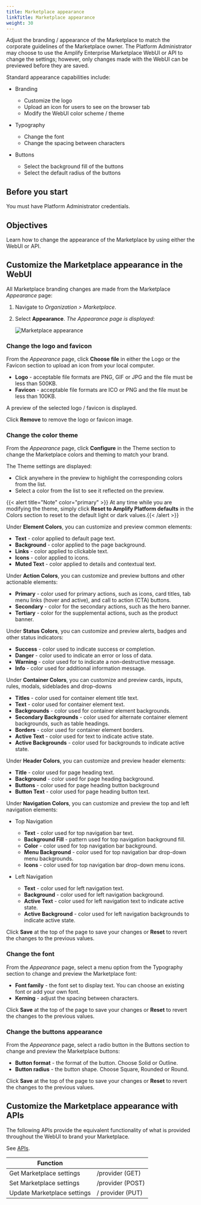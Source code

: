 ```yaml
---
title: Marketplace appearance
linkTitle: Marketplace appearance
weight: 30
---
```


Adjust the branding / appearance of the Marketplace to match the corporate guidelines of the Marketplace owner. The Platform Administrator may choose to use the Amplify Enterprise Marketplace WebUI or API to change the settings; however, only changes made with the WebUI can be previewed before they are saved.

Standard appearance capabilities include:

* Branding
    * Customize the logo
    * Upload an icon for users to see on the browser tab
    * Modify the WebUI color scheme / theme

* Typography
    * Change the font
    * Change the spacing between characters

* Buttons
    * Select the background fill of the buttons
    * Select the default radius of the buttons

## Before you start

You must have Platform Administrator credentials.

## Objectives

Learn how to change the appearance of the Marketplace by using either the WebUI or API.

## Customize the Marketplace appearance in the WebUI

All Marketplace branding changes are made from the Marketplace *Appearance* page:

1. Navigate to *Organization > Marketplace*.
2. Select **Appearance**. *The Appearance page is displayed*:

    ![Marketplace appearance](/Images/marketplace/marketplace_appearance.png)

### Change the logo and favicon

From the *Appearance* page, click **Choose file** in either the Logo or the Favicon section to upload an icon from your local computer.

* **Logo** - acceptable file formats are PNG, GIF or JPG and the file must be less than 500KB.
* **Favicon** - acceptable file formats are ICO or PNG and the file must be less than 100KB.

A preview of the selected logo / favicon is displayed.

Click **Remove** to remove the logo or favicon image.

### Change the color theme

From the *Appearance* page, click **Configure** in the Theme section to change the Marketplace colors and theming to match your brand.

The Theme settings are displayed:

* Click anywhere in the preview to highlight the corresponding colors from the list.
* Select a color from the list to see it reflected on the preview.

{{< alert title="Note" color="primary" >}} At any time while you are modifying the theme, simply click **Reset to Amplify Platform defaults** in the Colors section to reset to the default light or dark values.{{< /alert >}}

Under **Element Colors**, you can customize and preview common elements:

* **Text** - color applied to default page text.
* **Background** - color applied to the page background.
* **Links** - color applied to clickable text.
* **Icons** - color applied to icons.
* **Muted Text** - color applied to details and contextual text.

Under **Action Colors**, you can customize and preview buttons and other actionable elements:

* **Primary** - color used for primary actions, such as icons, card titles, tab menu links (hover and active), and call to action (CTA) buttons.
* **Secondary** - color for the secondary actions, such as the hero banner.
* **Tertiary** - color for the supplemental actions, such as the product banner.

Under **Status Colors**, you can customize and preview alerts, badges and other status indicators:

* **Success** - color used to indicate success or completion.
* **Danger** - color used to indicate an error or loss of data.
* **Warning** - color used for to indicate a non-destructive message.
* **Info** - color used for additional information message.

Under **Container Colors**, you can customize and preview cards, inputs, rules, modals, sideblades and drop-downs

* **Titles** - color used for container element title text.
* **Text** - color used for container element text.
* **Backgrounds** - color used for container element backgrounds.
* **Secondary Backgrounds** - color used for alternate container element backgrounds, such as table headings.
* **Borders** - color used for container element borders.
* **Active Text** - color used for text to indicate active state.
* **Active Backgrounds** - color used for backgrounds to indicate active state.

Under **Header Colors**, you can customize and preview header elements:

* **Title** - color used for page heading text.
* **Background** - color used for page heading background.
* **Buttons** - color used for page heading button background
* **Button Text** - color used for page heading button text.

Under **Navigation Colors**, you can customize and preview the top and left navigation elements:

* Top Navigation
    * **Text** - color used for top navigation bar text.
    * **Background Fill** - pattern used for top navigation background fill.
    * **Color** - color used for top navigation bar background.
    * **Menu Background** - color used for top navigation bar drop-down menu backgrounds.
    * **Icons** - color used for top navigation bar drop-down menu icons.

* Left Navigation
    * **Text** - color used for left navigation text.
    * **Background** - color used for left navigation background.
    * **Active Text** - color used for left navigation text to indicate active state.
    * **Active Background** - color used for left navigation backgrounds to indicate active state.

Click **Save** at the top of the page to save your changes or **Reset** to revert the changes to the previous values.

### Change the font

From the *Appearance* page, select a menu option from the Typography section to change and preview the Marketplace font:

* **Font family** - the font set to display text. You can choose an existing font or add your own font.
* **Kerning** - adjust the spacing between characters.

Click **Save** at the top of the page to save your changes or **Reset** to revert the changes to the previous values.

### Change the buttons appearance

From the *Appearance* page, select a radio button in the Buttons section to change and preview the Marketplace buttons:

* **Button format** - the format of the button. Choose Solid or Outline.
* **Button radius** - the button shape. Choose Square, Rounded or Round.

Click **Save** at the top of the page to save your changes or **Reset** to revert the changes to the previous values.

## Customize the Marketplace appearance with APIs

The following APIs provide the equivalent functionality of what is provided throughout the WebUI to brand your Marketplace.

See [APIs](https://platform.axway.com/api-docs.html#operation/provider_providerFindGroups).

| Function                    |                  |
|-----------------------------|------------------|
| Get Marketplace settings    | /provider (GET)  |
| Set Marketplace settings    | /provider (POST) |
| Update Marketplace settings | / provider (PUT) |
